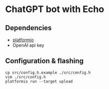 # ChatGPT bot with Echo

## Dependencies

- [platformio](https://platformio.org)
- OpenAI api key

## Configuration & flashing

```
cp src/config.h.example ./src/config.h
vim ./src/config.h
platformio run --target upload
```
